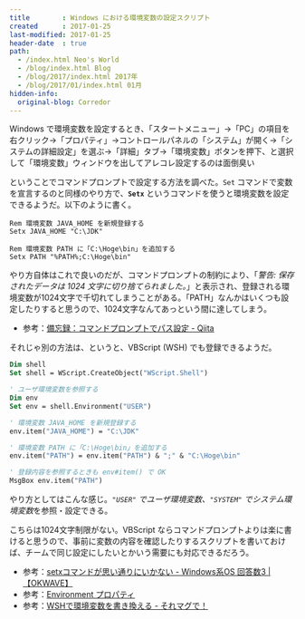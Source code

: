 ```yaml
---
title        : Windows における環境変数の設定スクリプト
created      : 2017-01-25
last-modified: 2017-01-25
header-date  : true
path:
  - /index.html Neo's World
  - /blog/index.html Blog
  - /blog/2017/index.html 2017年
  - /blog/2017/01/index.html 01月
hidden-info:
  original-blog: Corredor
---
```


Windows で環境変数を設定するとき、「スタートメニュー」→「PC」の項目を右クリック→「プロパティ」→コントロールパネルの「システム」が開く→「システムの詳細設定」を選ぶ→「詳細」タブ→「環境変数」ボタンを押下、と選択して「環境変数」ウィンドウを出してアレコレ設定するのは面倒臭い

ということでコマンドプロンプトで設定する方法を調べた。`Set` コマンドで変数を宣言するのと同様のやり方で、**`Setx`** というコマンドを使うと環境変数を設定できるようだ。以下のように書く。

```batch
Rem 環境変数 JAVA_HOME を新規登録する
Setx JAVA_HOME "C:\JDK"

Rem 環境変数 PATH に「C:\Hoge\bin」を追加する
Setx PATH "%PATH%;C:\Hoge\bin"
```

やり方自体はこれで良いのだが、コマンドプロンプトの制約により、「*警告: 保存されたデータは 1024 文字に切り捨てられました。*」と表示され、登録される環境変数が1024文字で千切れてしまうことがある。「PATH」なんかはいくつも設定したりすると思うので、1024文字なんてあっという間に達してしまう。

- 参考：[備忘録：コマンドプロンプトでパス設定 - Qiita](http://qiita.com/nannany/items/ed7d01ded11c5eca865e)

それじゃ別の方法は、というと、VBScript (WSH) でも登録できるようだ。

```vb
Dim shell
Set shell = WScript.CreateObject("WScript.Shell")

' ユーザ環境変数を参照する
Dim env
Set env = shell.Environment("USER")

' 環境変数 JAVA_HOME を新規登録する
env.item("JAVA_HOME") = "C:\JDK"

' 環境変数 PATH に「C:\Hoge\bin」を追加する
env.item("PATH") = env.item("PATH") & ";" & "C:\Hoge\bin"

' 登録内容を参照するときも env#item() で OK
MsgBox env.item("PATH")
```

やり方としてはこんな感じ。*`"USER"` でユーザ環境変数、`"SYSTEM"` でシステム環境変数*を参照・設定できる。

こちらは1024文字制限がない。VBScript ならコマンドプロンプトよりは楽に書けると思うので、事前に変数の内容を確認したりするスクリプトを書いておけば、チームで同じ設定にしたいとかいう需要にも対応できるだろう。

- 参考：[setxコマンドが思い通りにいかない - Windows系OS 回答数3 | 【OKWAVE】](http://okwave.jp/qa/q8399391.html)
- 参考：[Environment プロパティ](https://msdn.microsoft.com/ja-jp/library/cc364502.aspx)
- 参考：[WSHで環境変数を書き換える - それマグで！](http://takuya-1st.hatenablog.jp/entry/20090213/1234527548)
